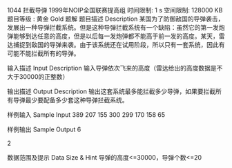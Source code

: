 1044 拦截导弹  1999年NOIP全国联赛提高组
 时间限制: 1 s
 空间限制: 128000 KB
 题目等级 : 黄金 Gold
 题解
题目描述 Description
    某国为了防御敌国的导弹袭击，发展出一种导弹拦截系统。但是这种导弹拦截系统有一个缺陷：虽然它的第一发炮弹能够到达任意的高度，但是以后每一发炮弹都不能高于前一发的高度。某天，雷达捕捉到敌国的导弹来袭。由于该系统还在试用阶段，所以只有一套系统，因此有可能不能拦截所有的导弹。

  

输入描述 Input Description
输入导弹依次飞来的高度（雷达给出的高度数据是不大于30000的正整数）

  

输出描述 Output Description
输出这套系统最多能拦截多少导弹，如果要拦截所有导弹最少要配备多少套这种导弹拦截系统。

样例输入 Sample Input
389 207 155 300 299 170 158 65 

样例输出 Sample Output
6

2

数据范围及提示 Data Size & Hint
导弹的高度<=30000，导弹个数<=20